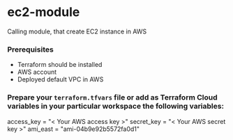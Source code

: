 # ec2-module
Calling module, that create EC2 instance in AWS

### Prerequisites
- Terraform should be installed
- AWS account
- Deployed default VPC in AWS

### Prepare your `terraform.tfvars` file or add as Terraform Cloud variables in your particular workspace the following variables:

access_key = "< Your AWS access key >"
secret_key = "< Your AWS secret key >"
ami_east   = "ami-04b9e92b5572fa0d1"
